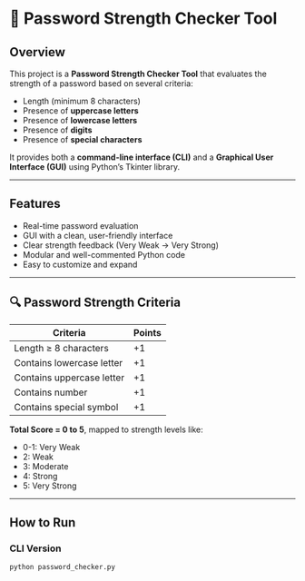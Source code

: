 # 🔐 Password Strength Checker Tool

##  Overview

This project is a **Password Strength Checker Tool** that evaluates the strength of a password based on several criteria:
- Length (minimum 8 characters)
- Presence of **uppercase letters**
- Presence of **lowercase letters**
- Presence of **digits**
- Presence of **special characters**

It provides both a **command-line interface (CLI)** and a **Graphical User Interface (GUI)** using Python’s Tkinter library.

---

##  Features

-  Real-time password evaluation
-  GUI with a clean, user-friendly interface
-  Clear strength feedback (Very Weak → Very Strong)
-  Modular and well-commented Python code
-  Easy to customize and expand

---

## 🔍 Password Strength Criteria

| Criteria                  | Points |
|---------------------------|--------|
| Length ≥ 8 characters     | +1     |
| Contains lowercase letter | +1     |
| Contains uppercase letter | +1     |
| Contains number           | +1     |
| Contains special symbol   | +1     |

**Total Score = 0 to 5**, mapped to strength levels like:

- 0-1: Very Weak 
- 2: Weak 
- 3: Moderate 
- 4: Strong 
- 5: Very Strong 

---

## How to Run

###  CLI Version
```bash
python password_checker.py

